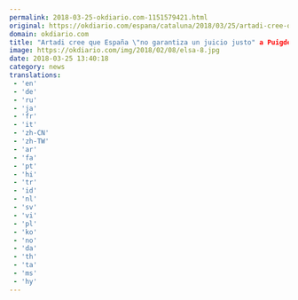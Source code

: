 ```yaml
---
permalink: 2018-03-25-okdiario.com-1151579421.html
original: https://okdiario.com/espana/cataluna/2018/03/25/artadi-cree-que-espana-no-garantiza-juicio-justo-puigdemont-2021204
domain: okdiario.com
title: "Artadi cree que España \"no garantiza un juicio justo" a Puigdemont"
image: https://okdiario.com/img/2018/02/08/elsa-8.jpg
date: 2018-03-25 13:40:18
category: news
translations: 
 - 'en'
 - 'de'
 - 'ru'
 - 'ja'
 - 'fr'
 - 'it'
 - 'zh-CN'
 - 'zh-TW'
 - 'ar'
 - 'fa'
 - 'pt'
 - 'hi'
 - 'tr'
 - 'id'
 - 'nl'
 - 'sv'
 - 'vi'
 - 'pl'
 - 'ko'
 - 'no'
 - 'da'
 - 'th'
 - 'ta'
 - 'ms'
 - 'hy'
---
```


